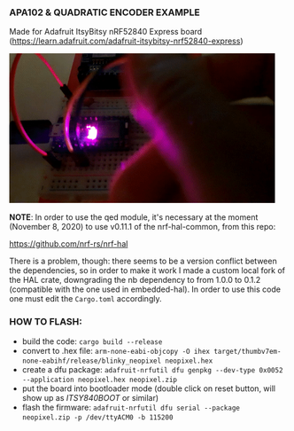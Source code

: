 ### APA102 & QUADRATIC ENCODER EXAMPLE

Made for Adafruit ItsyBitsy nRF52840 Express board (https://learn.adafruit.com/adafruit-itsybitsy-nrf52840-express)

![ItsyBitsy Neopixel](qed_neopixel.gif)

__NOTE__: In order to use the qed module, it's necessary at the moment (November 8, 2020) to use v0.11.1 of the nrf-hal-common, from this repo:

https://github.com/nrf-rs/nrf-hal

There is a problem, though: there seems to be a version conflict between the dependencies, so in order to make it work I made a custom local fork of the HAL crate,
downgrading the nb dependency to from 1.0.0 to 0.1.2 (compatible with the one used in embedded-hal). In order to use this code one must edit the `Cargo.toml` accordingly.

### HOW TO FLASH:

* build the code: ```cargo build --release```
* convert to .hex file: ```arm-none-eabi-objcopy -O ihex target/thumbv7em-none-eabihf/release/blinky_neopixel neopixel.hex```
* create a dfu package: ```adafruit-nrfutil dfu genpkg --dev-type 0x0052 --application neopixel.hex neopixel.zip```
* put the board into bootloader mode (double click on reset button, will show up as _ITSY840BOOT_ or similar)
* flash the firmware: ```adafruit-nrfutil dfu serial --package neopixel.zip -p /dev/ttyACM0 -b 115200```
